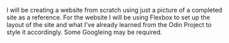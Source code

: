 I will be creating a website from scratch using just a picture of a completed site as a reference. For the website I will be using Flexbox to set up the layout of the site and what I've already learned from the Odin Project to style it accordingly. Some Googleing may be required.